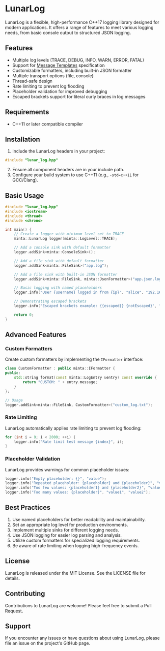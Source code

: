 # LunarLog

LunarLog is a flexible, high-performance C++17 logging library designed for modern applications. It offers a range of features to meet various logging needs, from basic console output to structured JSON logging.

## Features

- Multiple log levels (TRACE, DEBUG, INFO, WARN, ERROR, FATAL)
- Support for [Message Templates](https://messagetemplates.org/) specification
- Customizable formatters, including built-in JSON formatter
- Multiple transport options (file, console)
- Thread-safe design
- Rate limiting to prevent log flooding
- Placeholder validation for improved debugging
- Escaped brackets support for literal curly braces in log messages

## Requirements

- C++11 or later compatible compiler

## Installation

1. Include the LunarLog headers in your project:

```cpp
#include "lunar_log.hpp"
```

2. Ensure all component headers are in your include path.
3. Configure your build system to use C++11 (e.g., `-std=c++11` for GCC/Clang).

## Basic Usage

```cpp
#include "lunar_log.hpp"
#include <iostream>
#include <thread>
#include <chrono>

int main() {
    // Create a logger with minimum level set to TRACE
    minta::LunarLog logger(minta::LogLevel::TRACE);

    // Add a console sink with default formatter
    logger.addSink<minta::ConsoleSink>();

    // Add a file sink with default formatter
    logger.addSink<minta::FileSink>("app.log");

    // Add a file sink with built-in JSON formatter
    logger.addSink<minta::FileSink, minta::JsonFormatter>("app.json.log");

    // Basic logging with named placeholders
    logger.info("User {username} logged in from {ip}", "alice", "192.168.1.1");

    // Demonstrating escaped brackets
    logger.info("Escaped brackets example: {{escaped}} {notEscaped}", "value");

    return 0;
}
```

## Advanced Features

### Custom Formatters

Create custom formatters by implementing the `IFormatter` interface:

```cpp
class CustomFormatter : public minta::IFormatter {
public:
    std::string format(const minta::LogEntry &entry) const override {
        return "CUSTOM: " + entry.message;
    }
};

// Usage
logger.addSink<minta::FileSink, CustomFormatter>("custom_log.txt");
```

### Rate Limiting

LunarLog automatically applies rate limiting to prevent log flooding:

```cpp
for (int i = 0; i < 2000; ++i) {
    logger.info("Rate limit test message {index}", i);
}
```

### Placeholder Validation

LunarLog provides warnings for common placeholder issues:

```cpp
logger.info("Empty placeholder: {}", "value");
logger.info("Repeated placeholder: {placeholder} and {placeholder}", "value1", "value2");
logger.info("Too few values: {placeholder1} and {placeholder2}", "value");
logger.info("Too many values: {placeholder}", "value1", "value2");
```

## Best Practices

1. Use named placeholders for better readability and maintainability.
2. Set an appropriate log level for production environments.
3. Implement multiple sinks for different logging needs.
4. Use JSON logging for easier log parsing and analysis.
5. Utilize custom formatters for specialized logging requirements.
6. Be aware of rate limiting when logging high-frequency events.

## License

LunarLog is released under the MIT License. See the LICENSE file for details.

## Contributing

Contributions to LunarLog are welcome! Please feel free to submit a Pull Request.

## Support

If you encounter any issues or have questions about using LunarLog, please file an issue on the project's GitHub page.